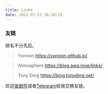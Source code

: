 ```yaml
---
title: Links
date: 2022-07-23 16:39:23
---
```


### 友链

排名不分先后。

> Yoroion
> https://yoroion.github.io/

> Atmosphere
> https://blog.awa.moe/links/

> Tony Ding
> https://blog.tonyding.net/

欢迎[发邮件](mailto:AHpx@yandex.com)或者[Telegram](https://t.me/AHpxEx)给我交换友链。